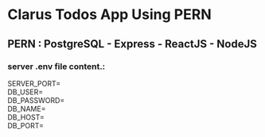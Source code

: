 # Clarus Todos App Using PERN

## PERN : PostgreSQL - Express - ReactJS - NodeJS

### server .env file content.:

SERVER_PORT=  
DB_USER=  
DB_PASSWORD=  
DB_NAME=  
DB_HOST=  
DB_PORT=

